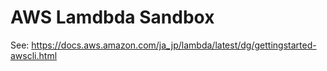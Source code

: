 # AWS Lamdbda Sandbox

See: https://docs.aws.amazon.com/ja_jp/lambda/latest/dg/gettingstarted-awscli.html
